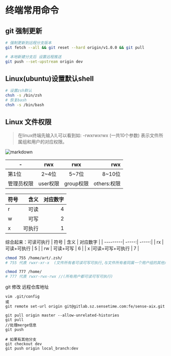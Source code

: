# 终端常用命令

## git 强制更新
```bash
# 强制更新到远程分支版本
git fetch --all && git reset --hard origin/v1.0.0 && git pull

# 本地新建分支后 设置远程推送
git push --set-upstream origin dev
```

## Linux(ubuntu)设置默认shell
```bash
# 设置zsh默认
chsh -s /bin/zsh
# 恢复bash
chsh -s /bin/bash  

```
## Linux 文件权限
> 在linux终端先输入ll,可以看到如: 
-rwxrwxrwx (一共10个参数) 表示文件所属组和用户的对应权限。

![markdown](https://gudong.im/assets/images/ll.png "linx命令")


| -             | rwx       |  rwx     |rwx         |
| --------      | :-----:    | :-----: |----:       |
| 第1位         | 2~4位     | 5~7位    | 8~10位      |
| 管理员权限    | user权限  | group权限 | others:权限 |


| 符号      | 含义   | 对应数字 |
| ---------| -----:| -----:|
| r        |    可读 |  4   |
| w        |   可写  |  2   |
| x        |  可执行 |  1   |

综合起来：可读可执行
| 符号      | 含义          | 对应数字 |
| ---------|          -----:| -----:|
| rx        |    可读+可执行 |  5    |
| rw        |   可读+可写    |  6    |
| x         |可读+可写+可执行 |  7     |

```bash
chmod 755 /home/art/.zsh/
# 755 代表 rwxr-xr-x  (文件所有者可读可写可执行,与文件所有者同属一个用户组的其他用户可读可执行,其它用户组可读可执行)

chmod 777 /home/ 
# 777 代表 rwxr-rwx-rwx //(所有用户都可读可写可执行)

```

git 修改 远程仓库地址

```
vim .git/config
或
git remote set-url origin git@gitlab.sz.sensetime.com:fe/sense-aix.git

git pull origin master --allow-unrelated-histories
git pull
//处理merge信息
git push

# 如果有其他分支
git checkout dev
git push origin local_branch:dev


```
